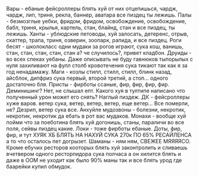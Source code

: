 Вары - ебаные фейсроллеры блять хуй от них отцепишься, чардж, чардж, лип, триня, рекла, баннер, аватара все пиздец ты лежишь. Палы - безмозглые уебки, фридом, фридом, освобождение, освобождение, бабл, триня, крылья, картель, стан, блайнд, стан и все пиздец, ты лежишь.
Ханты - ублюдские петоводы, хуй залосать, детеренс, отрыв, скаттер, трапа, триня, озверин, зоопарк, рапида, и все пиздец.
Роги бесят - школокласс одни мудаки за рогов играют, сука кош, ванишь, стан, стан, стан, стан, стан а? че случилось?, привет кладбон.
Друиды - во всех спеках уебаны. Даже описывать не буду гавнюков тыпорылых с нуля захиливают на фулл столб кровотечения сука тикают так как я за год ненадамажу.
Маги - козлы стилл, стилл, стилл, блинк назад, айсблок, дипфриз сука первый, второй третий, а стоп… одного достаточно бля.
Присты - фирботы ссаные, фир, фир, фир, фир. Деминишинг? Нет, не слышал епт. Какого хуя в тултипе написано что полученный урон может его снять? Наглый пиздеж.
ДК - фейсроллеры хуже варов. ветер сука, ветер, ветер, ветер, еще ветер… Все померли, не? Дезрип, ветер сука все.
Анхуйле мудозвоны - болезни, некротик, некротик, некротик да ебать в рот вас мудаков.
Монахи - вообще хуй пойми что за поеботина блять хуй догонишь, станы, параличи во все поля, сейвы пиздец какие.
Локи - тоже фирботы ебаные. Доты, фир, фир, и тут ХУЯК ХБ БЛЯТЬ НА НАХУЙ СУКА 270к ПО 65% РЕСАЙЛЕНСА а то что осталось пет догрызет.
Шаманы - ням ням, СВЕЖЕЕ МЯЯЯЯСО. Кроме ебучих ресторов кооторых блять хуй законтролить и сливаешь вчетвером одного ресторпидора сука полчаса а он хилится блять и даже в ООМ не уходит как было 90% маны так и все блять урод где баарейки купил обмудок.